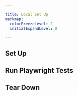 ```yaml
---

title: Local Set Up
markmap:
  colorFreezeLevel: 2
  initialExpandLevel: 0

---
```


## Set Up

###

## Run Playwright Tests

## Tear Down